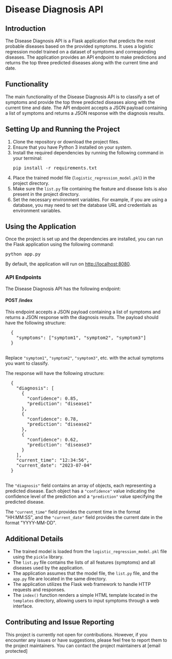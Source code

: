 <html>
<head>
</head>
<body>
  <h1>Disease Diagnosis API</h1>
  <h2>Introduction</h2>
  <p>The Disease Diagnosis API is a Flask application that predicts the most probable diseases based on the provided symptoms. It uses a logistic regression model trained on a dataset of symptoms and corresponding diseases. The application provides an API endpoint to make predictions and returns the top three predicted diseases along with the current time and date.</p>
  <h2>Functionality</h2>
  <p>The main functionality of the Disease Diagnosis API is to classify a set of symptoms and provide the top three predicted diseases along with the current time and date. The API endpoint accepts a JSON payload containing a list of symptoms and returns a JSON response with the diagnosis results.</p>
  <h2>Setting Up and Running the Project</h2>
  <ol>
    <li>Clone the repository or download the project files.</li>
    <li>Ensure that you have Python 3 installed on your system.</li>
    <li>Install the required dependencies by running the following command in your terminal:
      <pre>pip install -r requirements.txt</pre>
    </li>
    <li>Place the trained model file (<code>logistic_regression_model.pkl</code>) in the project directory.</li>
    <li>Make sure the <code>list.py</code> file containing the feature and disease lists is also present in the project directory.</li>
    <li>Set the necessary environment variables. For example, if you are using a database, you may need to set the database URL and credentials as environment variables.</li>
  </ol>
  <h2>Using the Application</h2>
  <p>Once the project is set up and the dependencies are installed, you can run the Flask application using the following command:</p>
  <pre>python app.py</pre>
  <p>By default, the application will run on <a href="http://localhost:8080">http://localhost:8080</a>.</p>
  <h3>API Endpoints</h3>
  <p>The Disease Diagnosis API has the following endpoint:</p>
  <h4>POST /index</h4>
  <p>This endpoint accepts a JSON payload containing a list of symptoms and returns a JSON response with the diagnosis results. The payload should have the following structure:</p>
  <pre>
  {
    "symptoms": ["symptom1", "symptom2", "symptom3"]
  }
  </pre>
  <p>Replace <code>"symptom1"</code>, <code>"symptom2"</code>, <code>"symptom3"</code>, etc. with the actual symptoms you want to classify.</p>
  <p>The response will have the following structure:</p>
  <pre>
  {
    "diagnosis": [
      {
        "confidence": 0.85,
        "prediction": "disease1"
      },
      {
        "confidence": 0.78,
        "prediction": "disease2"
      },
      {
        "confidence": 0.62,
        "prediction": "disease3"
      }
    ],
    "current_time": "12:34:56",
    "current_date": "2023-07-04"
  }
  </pre>
  <p>The <code>"diagnosis"</code> field contains an array of objects, each representing a predicted disease. Each object has a <code>"confidence"</code> value indicating the confidence level of the prediction and a <code>"prediction"</code> value specifying the predicted disease.</p>
  <p>The <code>"current_time"</code> field provides the current time in the format "HH:MM:SS", and the <code>"current_date"</code> field provides the current date in the format "YYYY-MM-DD".</p>
  <h2>Additional Details</h2>
  <ul>
    <li>The trained model is loaded from the <code>logistic_regression_model.pkl</code> file using the <code>pickle</code> library.</li>
    <li>The <code>list.py</code> file contains the lists of all features (symptoms) and all diseases used by the application.</li>
    <li>The application assumes that the model file, the <code>list.py</code> file, and the <code>app.py</code> file are located in the same directory.</li>
    <li>The application utilizes the Flask web framework to handle HTTP requests and responses.</li>
    <li>The <code>index()</code> function renders a simple HTML template located in the <code>templates</code> directory, allowing users to input symptoms through a web interface.</li>
  </ul>
  <h2>Contributing and Issue Reporting</h2>
  <p>This project is currently not open for contributions. However, if you encounter any issues or have suggestions, please feel free to report them to the project maintainers. You can contact the project maintainers at [email protected]</p>
</body>
</html>